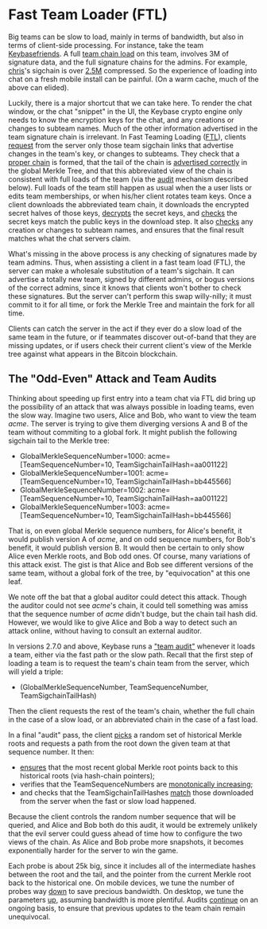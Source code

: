 # Fast Team Loader (FTL)

Big teams can be slow to load, mainly in terms of bandwidth, but also in terms of
client-side processing. For instance, take the team [Keybasefriends](https://keybase.io/team/keybasefriends).
A full [team chain load](/docs/teams/loader) on this team, involves 3M of signature data,
and the full signature chains for the admins. For example,
[chris](https://keybase.io/chris)'s sigchain is over [2.5M](https://keybase.io/_/api/1.0/sig/get.json?uid=23260c2ce19420f97b58d7d95b68ca00) compressed. So the experience
of loading into chat on a fresh mobile install can be painful. (On a warm cache, much of
the above can elided).

Luckily, there is a major shortcut that we can take here. To render the chat
window, or the chat "snippet" in the UI, the Keybase crypto engine only needs
to know the encryption keys for the chat, and any creations or changes to
subteam names. Much of the other information advertised in the team signature
chain is irrelevant. In Fast Teaming Loading ([FTL](https://github.com/keybase/client/blob/cfffb80ff83dad98ca5d2366cc73d14e6abfcb86/go/teams/ftl.go)),
clients [request](https://github.com/keybase/client/blob/cfffb80ff83dad98ca5d2366cc73d14e6abfcb86/go/teams/ftl.go#L631) from the
server only those team sigchain links that advertise changes in the team's
key, or changes to subteams. They check that a [proper chain](https://github.com/keybase/client/blob/cfffb80ff83dad98ca5d2366cc73d14e6abfcb86/go/teams/ftl.go#L764)
is formed, that the tail of the chain is [advertised correctly](https://github.com/keybase/client/blob/cfffb80ff83dad98ca5d2366cc73d14e6abfcb86/go/teams/ftl.go#L669)
 in the global Merkle Tree, and
that this abbreviated view of the chain is consistent with full loads of the
team (via the [audit](https://github.com/keybase/client/blob/cfffb80ff83dad98ca5d2366cc73d14e6abfcb86/go/teams/ftl.go#L827) mechanism described below). Full loads of the team still happen as usual when the a user lists or
edits team memberships, or when his/her client rotates team keys. Once a
client downloads the abbreviated team chain, it downloads the encrypted secret
halves of those keys, [decrypts](https://github.com/keybase/client/blob/cfffb80ff83dad98ca5d2366cc73d14e6abfcb86/go/teams/ftl.go#L679) the secret keys,
and [checks](https://github.com/keybase/client/blob/cfffb80ff83dad98ca5d2366cc73d14e6abfcb86/go/teams/ftl.go#L252) the secret keys
match the public keys in the download step. It also [checks](https://github.com/keybase/client/blob/cfffb80ff83dad98ca5d2366cc73d14e6abfcb86/go/teams/ftl.go#L142) any creation or
changes to subteam names, and ensures that the final result matches what the
chat servers claim.

What's missing in the above process is any checking of signatures made by
team admins. Thus, when assisting a client in a fast team load (FTL), the
server can make a wholesale substitution of a team's sigchain. It can
advertise a totally new team, signed by different admins, or bogus versions
of the correct admins, since it knows that clients won't bother to check
these signatures. But the server can't perform this swap willy-nilly; it
must commit to it for all time, or fork the Merkle Tree and maintain
the fork for all time.

Clients can catch the server in the act if they ever do a slow load of the
same team in the future, or if teammates discover out-of-band that they are
missing updates, or if users check their current client's view of the Merkle
tree against what appears in the Bitcoin blockchain.

## The "Odd-Even" Attack and Team Audits

Thinking about speeding up first entry into a team chat via FTL did bring up
the possibility of an attack that was always possible in loading teams, even
the slow way. Imagine two users, Alice and Bob, who want to view the team
*acme*. The server is trying to give them diverging versions A and B of the
team without commiting to a global fork. It might publish the following
sigchain tail to the Merkle tree:

* GlobalMerkleSequenceNumber=1000: acme=[TeamSequenceNumber=10, TeamSigchainTailHash=aa001122]
* GlobalMerkleSequenceNumber=1001: acme=[TeamSequenceNumber=10, TeamSigchainTailHash=bb445566]
* GlobalMerkleSequenceNumber=1002: acme=[TeamSequenceNumber=10, TeamSigchainTailHash=aa001122]
* GlobalMerkleSequenceNumber=1003: acme=[TeamSequenceNumber=10, TeamSigchainTailHash=bb445566]

That is, on even global Merkle sequence numbers, for Alice's benefit, it would
publish version A of *acme*, and on odd sequence numbers, for Bob's benefit,
it would publish version B. It would then be certain to only show Alice even
Merkle roots, and Bob odd ones. Of course, many variations of this attack exist.
The gist is that Alice and Bob see different versions of the same team, without
a global fork of the tree, by "equivocation" at this one leaf.

We note off the bat that a global auditor could detect this attack. Though the auditor
could not see *acme*'s chain, it could tell something was amiss that the sequence
number of *acme* didn't budge, but the chain tail hash did. However, we
would like to give Alice and Bob a way to detect such an attack online, without
having to consult an external auditor.

In versions 2.7.0 and above, Keybase runs a ["team audit"](https://github.com/keybase/client/blob/cfffb80ff83dad98ca5d2366cc73d14e6abfcb86/go/teams/audit.go) whenever it loads
a team, either via the fast path or the slow path. Recall
that the first step of loading a team is to request the team's chain team
from the server, which will yield a triple:

* (GlobalMerkleSequenceNumber, TeamSequenceNumber, TeamSigchainTailHash)

Then the client requests the rest of the team's chain, whether the
full chain in the case of a slow load, or an abbreviated chain in the
case of a fast load.

In a final "audit" pass, the client [picks](https://github.com/keybase/client/blob/cfffb80ff83dad98ca5d2366cc73d14e6abfcb86/go/teams/audit.go#L349) a random
set of historical Merkle roots and requests a path from the root down the
given team at that sequence number. It then:

* [ensures](https://github.com/keybase/client/blob/cfffb80ff83dad98ca5d2366cc73d14e6abfcb86/go/teams/audit.go#L396) that the most recent global Merkle root points back to this historical roots (via hash-chain pointers);
* verifies that the TeamSequenceNumbers are [monotonically increasing](https://github.com/keybase/client/blob/cfffb80ff83dad98ca5d2366cc73d14e6abfcb86/go/teams/audit.go#L291-L293);
* and checks that the TeamSigchainTailHashes [match](https://github.com/keybase/client/blob/cfffb80ff83dad98ca5d2366cc73d14e6abfcb86/go/teams/audit.go#L284) those downloaded from the server when the fast or slow load happened.

Because the client controls the random number sequence that will be queried,
and Alice and Bob both do this audit, it would be extremely unlikely that the
evil server could guess ahead of time how to configure the two views of the
chain. As Alice and Bob probe more snapshots, it becomes exponentially harder
for the server to win the game.

Each probe is about 25k big, since it includes all of the intermediate hashes
between the root and the tail, and the pointer from the current Merkle root
back to the historical one. On mobile devices, we tune the number of probes
way [down](https://github.com/keybase/client/blob/cfffb80ff83dad98ca5d2366cc73d14e6abfcb86/go/teams/audit.go#L29)
to save precious bandwidth. On desktop, we tune the
parameters [up](https://github.com/keybase/client/blob/cfffb80ff83dad98ca5d2366cc73d14e6abfcb86/go/teams/audit.go#L20), assuming bandwidth is more plentiful. Audits
[continue](https://github.com/keybase/client/blob/cfffb80ff83dad98ca5d2366cc73d14e6abfcb86/go/teams/audit.go#L164)
on an ongoing basis, to ensure that previous updates
to the team chain remain unequivocal.





